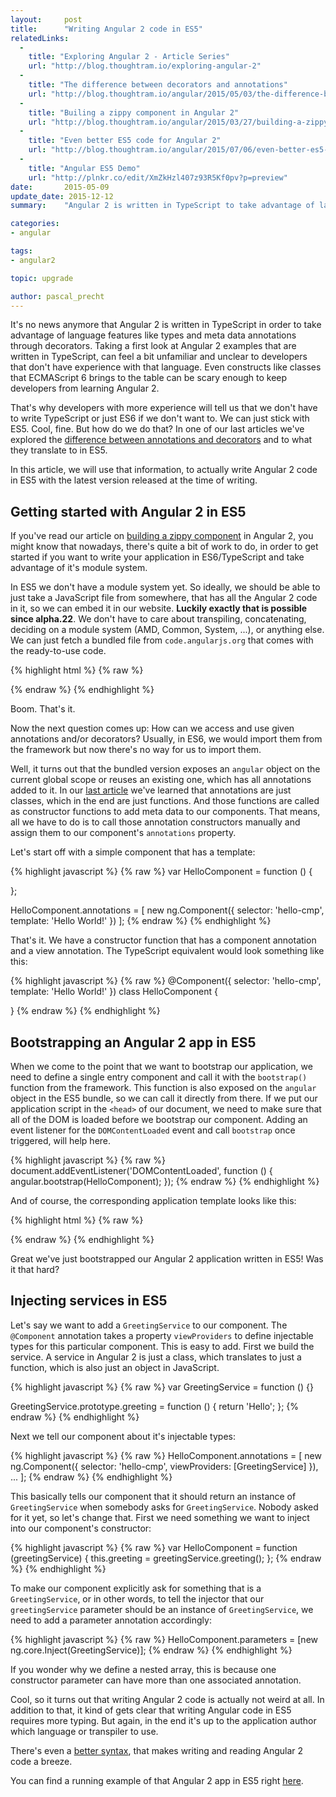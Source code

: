 ```yaml
---
layout:     post
title:      "Writing Angular 2 code in ES5"
relatedLinks:
  -
    title: "Exploring Angular 2 - Article Series"
    url: "http://blog.thoughtram.io/exploring-angular-2"
  -
    title: "The difference between decorators and annotations"
    url: "http://blog.thoughtram.io/angular/2015/05/03/the-difference-between-annotations-and-decorators.html"
  -
    title: "Builing a zippy component in Angular 2"
    url: "http://blog.thoughtram.io/angular/2015/03/27/building-a-zippy-component-in-angular-2.html"
  -
    title: "Even better ES5 code for Angular 2"
    url: "http://blog.thoughtram.io/angular/2015/07/06/even-better-es5-code-for-angular-2.html"
  -
    title: "Angular ES5 Demo"
    url: "http://plnkr.co/edit/XmZkHzl407z93R5Kf0pv?p=preview"
date:       2015-05-09
update_date: 2015-12-12
summary:    "Angular 2 is written in TypeScript to take advantage of language features like types and meta data annotations through decorators. While this is great for tooling, a lot of people don't like the syntax of decorators and maybe even ES6 classes. This article discusses how to write an Angular 2 application in ES5."

categories: 
- angular

tags:
- angular2

topic: upgrade

author: pascal_precht
---
```


It's no news anymore that Angular 2 is written in TypeScript in order to take advantage of language features like types and meta data annotations through decorators. Taking a first look at Angular 2 examples that are written in TypeScript, can feel a bit unfamiliar and unclear to developers that don't have experience with that language. Even constructs like classes that ECMAScript 6 brings to the table can be scary enough to keep developers from learning Angular 2.

That's why developers with more experience will tell us that we don't have to write TypeScript or just ES6 if we don't want to. We can just stick with ES5. Cool, fine. But how do we do that? In one of our last articles we've explored the [difference between annotations and decorators](http://blog.thoughtram.io/angular/2015/05/03/the-difference-between-annotations-and-decorators.html) and to what they translate to in ES5.

In this article, we will use that information, to actually write Angular 2 code in ES5 with the latest version released at the time of writing.

## Getting started with Angular 2 in ES5

If you've read our article on [building a zippy component](http://blog.thoughtram.io/angular/2015/03/27/building-a-zippy-component-in-angular-2.html) in Angular 2, you might know that nowadays, there's quite a bit of work to do, in order to get started if you want to write your application in ES6/TypeScript and take advantage of it's module system.

In ES5 we don't have a module system yet. So ideally, we should be able to just take a JavaScript file from somewhere, that has all the Angular 2 code in it, so we can embed it in our website. **Luckily exactly that is possible since alpha.22**. We don't have to care about transpiling, concatenating, deciding on a module system (AMD, Common, System, ...), or anything else. We can just fetch a bundled file from `code.angularjs.org` that comes with the ready-to-use code.

{% highlight html %}
{% raw %}
<script src="http://code.angularjs.org/2.0.0-alpha.22/angular2.sfx.dev.js"></script>
{% endraw %}
{% endhighlight %}

Boom. That's it.

Now the next question comes up: How can we access and use given annotations and/or decorators? Usually, in ES6, we would import them from the framework but now there's no way for us to import them.

Well, it turns out that the bundled version exposes an `angular` object on the current global scope or reuses an existing one, which has all annotations added to it. In our [last article](http://blog.thoughtram.io/angular/2015/05/03/the-difference-between-annotations-and-decorators.html) we've learned that annotations are just classes, which in the end are just functions. And those functions are called as constructor functions to add meta data to our components. That means, all we have to do is to call those annotation constructors manually and assign them to our component's `annotations` property.

Let's start off with a simple component that has a template:

{% highlight javascript %}
{% raw %}
var HelloComponent = function () {

};

HelloComponent.annotations = [
  new ng.Component({
    selector: 'hello-cmp',
    template: 'Hello World!'
  })
];
{% endraw %}
{% endhighlight %}

That's it. We have a constructor function that has a component annotation and a view annotation. The TypeScript equivalent would look something like this:

{% highlight javascript %}
{% raw %}
@Component({
  selector: 'hello-cmp',
  template: 'Hello World!'
})
class HelloComponent {

}
{% endraw %}
{% endhighlight %}

## Bootstrapping an Angular 2 app in ES5

When we come to the point that we want to bootstrap our application, we need to define a single entry component and call it with the `bootstrap()` function from the framework. This function is also exposed on the `angular` object in the ES5 bundle, so we can call it directly from there. If we put our application script in the `<head>` of our document, we need to make sure that all of the DOM is loaded before we bootstrap our component. Adding an event listener for the `DOMContentLoaded` event and call `bootstrap` once triggered, will help here.

{% highlight javascript %}
{% raw %}
document.addEventListener('DOMContentLoaded', function () {
  angular.bootstrap(HelloComponent);
});
{% endraw %}
{% endhighlight %}

And of course, the corresponding application template looks like this:

{% highlight html %}
{% raw %}
<body>
  <hello-component></hello-component>
</body>
{% endraw %}
{% endhighlight %}

Great we've just bootstrapped our Angular 2 application written in ES5! Was it that hard?

## Injecting services in ES5

Let's say we want to add a `GreetingService` to our component. The `@Component` annotation takes a property `viewProviders` to define injectable types for this particular component. This is easy to add. First we build the service. A service in Angular 2 is just a class, which translates to just a function, which is also just an object in JavaScript.

{% highlight javascript %}
{% raw %}
var GreetingService = function () {}

GreetingService.prototype.greeting = function () {
  return 'Hello';
};
{% endraw %}
{% endhighlight %}

Next we tell our component about it's injectable types:

{% highlight javascript %}
{% raw %}
HelloComponent.annotations = [
  new ng.Component({
    selector: 'hello-cmp',
    viewProviders: [GreetingService]
  }),
  ...
];
{% endraw %}
{% endhighlight %}

This basically tells our component that it should return an instance of `GreetingService` when somebody asks for `GreetingService`. Nobody asked for it yet, so let's change that. First we need something we want to inject into our component's constructor:

{% highlight javascript %}
{% raw %}
var HelloComponent = function (greetingService) {
  this.greeting = greetingService.greeting();
};
{% endraw %}
{% endhighlight %}

To make our component explicitly ask for something that is a `GreetingService`, or in other words, to tell the injector that our `greetingService` parameter should be an instance of `GreetingService`, we need to add a parameter annotation accordingly:

{% highlight javascript %}
{% raw %}
HelloComponent.parameters = [new ng.core.Inject(GreetingService)];
{% endraw %}
{% endhighlight %}

If you wonder why we define a nested array, this is because one constructor parameter can have more than one associated annotation.

Cool, so it turns out that writing Angular 2 code is actually not weird at all. In addition to that, it kind of gets clear that writing Angular code in ES5 requires more typing. But again, in the end it's up to the application author which language or transpiler to use.

There's even a [better syntax](http://blog.thoughtram.io/angular/2015/07/06/even-better-es5-code-for-angular-2.html), that makes writing and reading Angular 2 code a breeze.

You can find a running example of that Angular 2 app in ES5 right [here](http://plnkr.co/edit/XmZkHzl407z93R5Kf0pv?p=preview).
